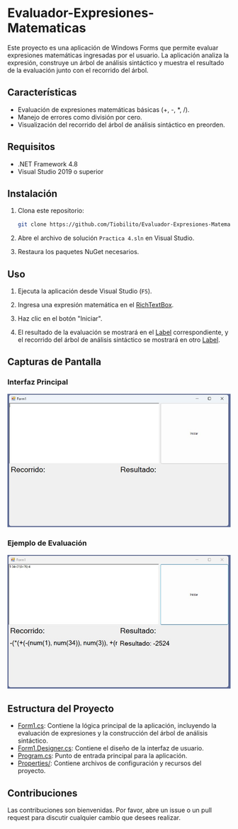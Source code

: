 # Evaluador-Expresiones-Matematicas

Este proyecto es una aplicación de Windows Forms que permite evaluar expresiones matemáticas ingresadas por el usuario. La aplicación analiza la expresión, construye un árbol de análisis sintáctico y muestra el resultado de la evaluación junto con el recorrido del árbol.

## Características

- Evaluación de expresiones matemáticas básicas (+, -, *, /).
- Manejo de errores como división por cero.
- Visualización del recorrido del árbol de análisis sintáctico en preorden.

## Requisitos

- .NET Framework 4.8
- Visual Studio 2019 o superior

## Instalación

1. Clona este repositorio:
    ```sh
    git clone https://github.com/Tiobilito/Evaluador-Expresiones-Matematicas.git
    ```

2. Abre el archivo de solución `Practica 4.sln` en Visual Studio.

3. Restaura los paquetes NuGet necesarios.

## Uso

1. Ejecuta la aplicación desde Visual Studio (`F5`).

2. Ingresa una expresión matemática en el [RichTextBox](http://_vscodecontentref_/1).

3. Haz clic en el botón "Iniciar".

4. El resultado de la evaluación se mostrará en el [Label](http://_vscodecontentref_/2) correspondiente, y el recorrido del árbol de análisis sintáctico se mostrará en otro [Label](http://_vscodecontentref_/3).

## Capturas de Pantalla

### Interfaz Principal

![Interfaz Principal](./Assets/Principal.jpg)

### Ejemplo de Evaluación

![Ejemplo de Evaluación](./Assets/Evaluacion.jpg)

## Estructura del Proyecto

- [Form1.cs](http://_vscodecontentref_/4): Contiene la lógica principal de la aplicación, incluyendo la evaluación de expresiones y la construcción del árbol de análisis sintáctico.
- [Form1.Designer.cs](http://_vscodecontentref_/5): Contiene el diseño de la interfaz de usuario.
- [Program.cs](http://_vscodecontentref_/6): Punto de entrada principal para la aplicación.
- [Properties/](http://_vscodecontentref_/7): Contiene archivos de configuración y recursos del proyecto.

## Contribuciones

Las contribuciones son bienvenidas. Por favor, abre un issue o un pull request para discutir cualquier cambio que desees realizar.
